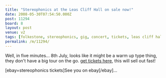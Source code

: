 ```yaml
---
title: "Stereophonics at the Leas Cliff Hall on sale now!"
date: 2008-05-30T07:54:50.000Z
post: 11294
board: 8
layout: post
venue: v2
tags: [folkestone, stereophonics, gig, concert, tickets, leas cliff hall]
permalink: /m/11294/
---
```

Well, in five minutes... 8th July, looks like it might be a warm up type thing, they don't have a big tour on the go. <a href="http://www.ticketmaster.co.uk/event/170040BDA57E652F?artistid=795944&majorcatid=10001&minorcatid=1">get tickets here</a>, this will sell out fast!

[ebay=stereophonics tickets]See you on ebay[/ebay]...
